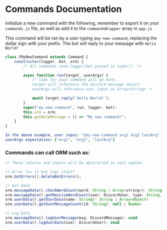 # Commands Documentation

Initialize a new command with the following, remember to
export it on your `commands.js` file, as well as add it to the
`commandsWrapper` array in `app.js`

This command will be ran by a user typing `$my-new-command`,
replacing the dollar sign with your prefix. The bot will reply
to your message with `Hello World!`

```js
class CMyNewCommand extends Command {
    constructor(logger, bot, orm) {
        /* All commands need logger/bot passed in super(). */

        async function run(target, userArgs) {
            /* Code for your command will go here.
            target will reference the discord message object.
            userArgs will reference user input as Array<string> */

            await target.reply(`Hello World!`);
        }
        super("my-new-command", run, logger, bot);
        this.orm = orm;
        this.getHelpMessage = () => "My new command!";
    }
}
```

```yaml
In the above example, user input: "$my-new-command arg1 arg2 lastArg"
userArgs expectation: ["arg1", "arg2", "lastArg"]
```

### Commands can call ORM such as:

```js
// These returns and inputs will be abstracted in next update.

// Error fix if bot logs itself
orm.botErrors().deleteBotErrors();

// Get Data
orm.messageData().checkWordCount(word: String | Array<string>): String | Array<Object>
orm.messageData().getMassiveWordCount(user: DiscordUser, type: String, wordArg: String): Number | Object
orm.userData().getUserData(name: String): String | Array<Object>
orm.userData().getUserMessageCount(id: String): null | Number

// Log Data
orm.messageData().logUserMessage(msg: DiscordMessage): void
orm.userData().logUserData(user: DiscordUser): void
```
